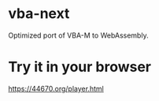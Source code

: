 # vba-next
Optimized port of VBA-M to WebAssembly. 

# Try it in your browser
https://44670.org/player.html

